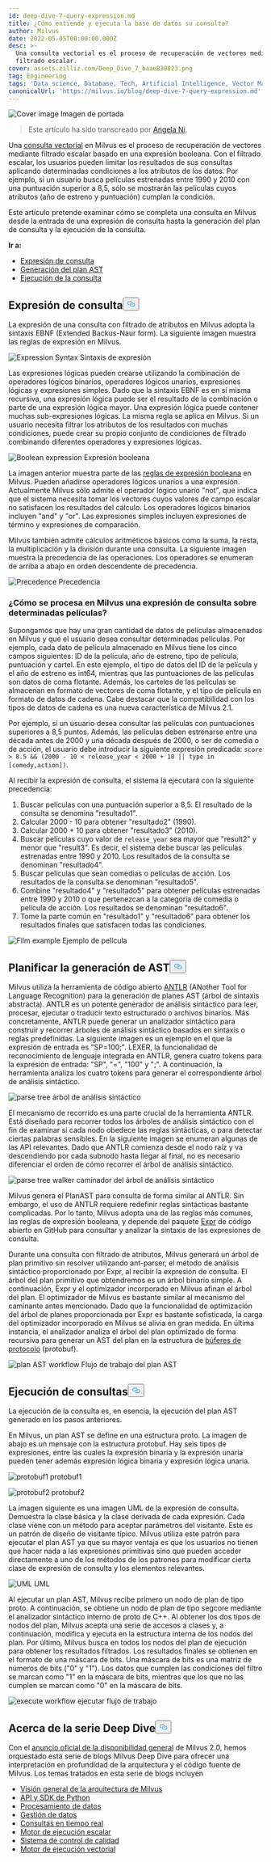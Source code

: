 ```yaml
---
id: deep-dive-7-query-expression.md
title: ¿Cómo entiende y ejecuta la base de datos su consulta?
author: Milvus
date: 2022-05-05T00:00:00.000Z
desc: >-
  Una consulta vectorial es el proceso de recuperación de vectores mediante
  filtrado escalar.
cover: assets.zilliz.com/Deep_Dive_7_baae830823.png
tag: Engineering
tags: 'Data science, Database, Tech, Artificial Intelligence, Vector Management'
canonicalUrl: 'https://milvus.io/blog/deep-dive-7-query-expression.md'
---
```

<p>
  
   <span class="img-wrapper"> <img translate="no" src="https://assets.zilliz.com/Deep_Dive_7_baae830823.png" alt="Cover image" class="doc-image" id="cover-image" />
   </span> <span class="img-wrapper"> <span>Imagen de portada</span> </span></p>
<blockquote>
<p>Este artículo ha sido transcreado por <a href="https://www.linkedin.com/in/yiyun-n-2aa713163/">Angela Ni</a>.</p>
</blockquote>
<p>Una <a href="https://milvus.io/docs/v2.0.x/query.md">consulta vectorial</a> en Milvus es el proceso de recuperación de vectores mediante filtrado escalar basado en una expresión booleana. Con el filtrado escalar, los usuarios pueden limitar los resultados de sus consultas aplicando determinadas condiciones a los atributos de los datos. Por ejemplo, si un usuario busca películas estrenadas entre 1990 y 2010 con una puntuación superior a 8,5, sólo se mostrarán las películas cuyos atributos (año de estreno y puntuación) cumplan la condición.</p>
<p>Este artículo pretende examinar cómo se completa una consulta en Milvus desde la entrada de una expresión de consulta hasta la generación del plan de consulta y la ejecución de la consulta.</p>
<p><strong>Ir a:</strong></p>
<ul>
<li><a href="#Query-expression">Expresión de consulta</a></li>
<li><a href="#Plan-AST-generation">Generación del plan AST</a></li>
<li><a href="#Query-execution">Ejecución de la consulta</a></li>
</ul>
<h2 id="Query-expression" class="common-anchor-header">Expresión de consulta<button data-href="#Query-expression" class="anchor-icon" translate="no">
      <svg translate="no"
        aria-hidden="true"
        focusable="false"
        height="20"
        version="1.1"
        viewBox="0 0 16 16"
        width="16"
      >
        <path
          fill="#0092E4"
          fill-rule="evenodd"
          d="M4 9h1v1H4c-1.5 0-3-1.69-3-3.5S2.55 3 4 3h4c1.45 0 3 1.69 3 3.5 0 1.41-.91 2.72-2 3.25V8.59c.58-.45 1-1.27 1-2.09C10 5.22 8.98 4 8 4H4c-.98 0-2 1.22-2 2.5S3 9 4 9zm9-3h-1v1h1c1 0 2 1.22 2 2.5S13.98 12 13 12H9c-.98 0-2-1.22-2-2.5 0-.83.42-1.64 1-2.09V6.25c-1.09.53-2 1.84-2 3.25C6 11.31 7.55 13 9 13h4c1.45 0 3-1.69 3-3.5S14.5 6 13 6z"
        ></path>
      </svg>
    </button></h2><p>La expresión de una consulta con filtrado de atributos en Milvus adopta la sintaxis EBNF (Extended Backus-Naur form). La siguiente imagen muestra las reglas de expresión en Milvus.</p>
<p>
  
   <span class="img-wrapper"> <img translate="no" src="https://assets.zilliz.com/Expression_Syntax_966493a5be.png" alt="Expression Syntax" class="doc-image" id="expression-syntax" />
   </span> <span class="img-wrapper"> <span>Sintaxis de expresión</span> </span></p>
<p>Las expresiones lógicas pueden crearse utilizando la combinación de operadores lógicos binarios, operadores lógicos unarios, expresiones lógicas y expresiones simples. Dado que la sintaxis EBNF es en sí misma recursiva, una expresión lógica puede ser el resultado de la combinación o parte de una expresión lógica mayor. Una expresión lógica puede contener muchas sub-expresiones lógicas. La misma regla se aplica en Milvus. Si un usuario necesita filtrar los atributos de los resultados con muchas condiciones, puede crear su propio conjunto de condiciones de filtrado combinando diferentes operadores y expresiones lógicas.</p>
<p>
  
   <span class="img-wrapper"> <img translate="no" src="https://assets.zilliz.com/Boolean_expression_1_dce12f8483.png" alt="Boolean expression" class="doc-image" id="boolean-expression" />
   </span> <span class="img-wrapper"> <span>Expresión booleana</span> </span></p>
<p>La imagen anterior muestra parte de las <a href="https://milvus.io/docs/v2.0.x/boolean.md">reglas de expresión booleana</a> en Milvus. Pueden añadirse operadores lógicos unarios a una expresión. Actualmente Milvus sólo admite el operador lógico unario &quot;not&quot;, que indica que el sistema necesita tomar los vectores cuyos valores de campo escalar no satisfacen los resultados del cálculo. Los operadores lógicos binarios incluyen &quot;and&quot; y &quot;or&quot;. Las expresiones simples incluyen expresiones de término y expresiones de comparación.</p>
<p>Milvus también admite cálculos aritméticos básicos como la suma, la resta, la multiplicación y la división durante una consulta. La siguiente imagen muestra la precedencia de las operaciones. Los operadores se enumeran de arriba a abajo en orden descendente de precedencia.</p>
<p>
  
   <span class="img-wrapper"> <img translate="no" src="https://assets.zilliz.com/Precedence_b8cfbdf17b.png" alt="Precedence" class="doc-image" id="precedence" />
   </span> <span class="img-wrapper"> <span>Precedencia</span> </span></p>
<h3 id="How-a-query-expression-on-certain-films-is-processed-in-Milvus" class="common-anchor-header">¿Cómo se procesa en Milvus una expresión de consulta sobre determinadas películas?</h3><p>Supongamos que hay una gran cantidad de datos de películas almacenados en Milvus y que el usuario desea consultar determinadas películas. Por ejemplo, cada dato de película almacenado en Milvus tiene los cinco campos siguientes: ID de la película, año de estreno, tipo de película, puntuación y cartel. En este ejemplo, el tipo de datos del ID de la película y el año de estreno es int64, mientras que las puntuaciones de las películas son datos de coma flotante. Además, los carteles de las películas se almacenan en formato de vectores de coma flotante, y el tipo de película en formato de datos de cadena. Cabe destacar que la compatibilidad con los tipos de datos de cadena es una nueva característica de Milvus 2.1.</p>
<p>Por ejemplo, si un usuario desea consultar las películas con puntuaciones superiores a 8,5 puntos. Además, las películas deben estrenarse entre una década antes de 2000 y una década después de 2000, o ser de comedia o de acción, el usuario debe introducir la siguiente expresión predicada: <code translate="no">score &gt; 8.5 &amp;&amp; (2000 - 10 &lt; release_year &lt; 2000 + 10 || type in [comedy,action])</code>.</p>
<p>Al recibir la expresión de consulta, el sistema la ejecutará con la siguiente precedencia:</p>
<ol>
<li>Buscar películas con una puntuación superior a 8,5. El resultado de la consulta se denomina &quot;resultado1&quot;.</li>
<li>Calcular 2000 - 10 para obtener "resultado2" (1990).</li>
<li>Calcular 2000 + 10 para obtener "resultado3" (2010).</li>
<li>Buscar películas cuyo valor de <code translate="no">release_year</code> sea mayor que &quot;result2&quot; y menor que &quot;result3&quot;. Es decir, el sistema debe buscar las películas estrenadas entre 1990 y 2010. Los resultados de la consulta se denominan &quot;resultado4&quot;.</li>
<li>Buscar películas que sean comedias o películas de acción. Los resultados de la consulta se denominan &quot;resultado5&quot;.</li>
<li>Combine "resultado4" y "resultado5" para obtener películas estrenadas entre 1990 y 2010 o que pertenezcan a la categoría de comedia o película de acción. Los resultados se denominan &quot;resultado6&quot;.</li>
<li>Tome la parte común en "resultado1" y "resultado6" para obtener los resultados finales que satisfacen todas las condiciones.</li>
</ol>
<p>
  
   <span class="img-wrapper"> <img translate="no" src="https://assets.zilliz.com/Frame_1_16_00972a6e5d.png" alt="Film example" class="doc-image" id="film-example" />
   </span> <span class="img-wrapper"> <span>Ejemplo de película</span> </span></p>
<h2 id="Plan-AST-generation" class="common-anchor-header">Planificar la generación de AST<button data-href="#Plan-AST-generation" class="anchor-icon" translate="no">
      <svg translate="no"
        aria-hidden="true"
        focusable="false"
        height="20"
        version="1.1"
        viewBox="0 0 16 16"
        width="16"
      >
        <path
          fill="#0092E4"
          fill-rule="evenodd"
          d="M4 9h1v1H4c-1.5 0-3-1.69-3-3.5S2.55 3 4 3h4c1.45 0 3 1.69 3 3.5 0 1.41-.91 2.72-2 3.25V8.59c.58-.45 1-1.27 1-2.09C10 5.22 8.98 4 8 4H4c-.98 0-2 1.22-2 2.5S3 9 4 9zm9-3h-1v1h1c1 0 2 1.22 2 2.5S13.98 12 13 12H9c-.98 0-2-1.22-2-2.5 0-.83.42-1.64 1-2.09V6.25c-1.09.53-2 1.84-2 3.25C6 11.31 7.55 13 9 13h4c1.45 0 3-1.69 3-3.5S14.5 6 13 6z"
        ></path>
      </svg>
    </button></h2><p>Milvus utiliza la herramienta de código abierto <a href="https://www.antlr.org/">ANTLR</a> (ANother Tool for Language Recognition) para la generación de planes AST (árbol de sintaxis abstracta). ANTLR es un potente generador de análisis sintáctico para leer, procesar, ejecutar o traducir texto estructurado o archivos binarios. Más concretamente, ANTLR puede generar un analizador sintáctico para construir y recorrer árboles de análisis sintáctico basados en sintaxis o reglas predefinidas. La siguiente imagen es un ejemplo en el que la expresión de entrada es &quot;SP=100;&quot;. LEXER, la funcionalidad de reconocimiento de lenguaje integrada en ANTLR, genera cuatro tokens para la expresión de entrada: &quot;SP&quot;, &quot;=&quot;, &quot;100&quot; y &quot;;&quot;. A continuación, la herramienta analiza los cuatro tokens para generar el correspondiente árbol de análisis sintáctico.</p>
<p>
  
   <span class="img-wrapper"> <img translate="no" src="https://assets.zilliz.com/parse_tree_b2c3fb0b36.png" alt="parse tree" class="doc-image" id="parse-tree" />
   </span> <span class="img-wrapper"> <span>árbol de análisis sintáctico</span> </span></p>
<p>El mecanismo de recorrido es una parte crucial de la herramienta ANTLR. Está diseñado para recorrer todos los árboles de análisis sintáctico con el fin de examinar si cada nodo obedece las reglas sintácticas, o para detectar ciertas palabras sensibles. En la siguiente imagen se enumeran algunas de las API relevantes. Dado que ANTLR comienza desde el nodo raíz y va descendiendo por cada subnodo hasta llegar al final, no es necesario diferenciar el orden de cómo recorrer el árbol de análisis sintáctico.</p>
<p>
  
   <span class="img-wrapper"> <img translate="no" src="https://assets.zilliz.com/parse_tree_walker_9a27942502.png" alt="parse tree walker" class="doc-image" id="parse-tree-walker" />
   </span> <span class="img-wrapper"> <span>caminador del árbol de análisis sintáctico</span> </span></p>
<p>Milvus genera el PlanAST para consulta de forma similar al ANTLR. Sin embargo, el uso de ANTLR requiere redefinir reglas sintácticas bastante complicadas. Por lo tanto, Milvus adopta una de las reglas más comunes, las reglas de expresión booleana, y depende del paquete <a href="https://github.com/antonmedv/expr">Expr</a> de código abierto en GitHub para consultar y analizar la sintaxis de las expresiones de consulta.</p>
<p>Durante una consulta con filtrado de atributos, Milvus generará un árbol de plan primitivo sin resolver utilizando ant-parser, el método de análisis sintáctico proporcionado por Expr, al recibir la expresión de consulta. El árbol del plan primitivo que obtendremos es un árbol binario simple. A continuación, Expr y el optimizador incorporado en Milvus afinan el árbol del plan. El optimizador de Milvus es bastante similar al mecanismo del caminante antes mencionado. Dado que la funcionalidad de optimización del árbol de planes proporcionada por Expr es bastante sofisticada, la carga del optimizador incorporado en Milvus se alivia en gran medida. En última instancia, el analizador analiza el árbol del plan optimizado de forma recursiva para generar un AST del plan en la estructura de <a href="https://developers.google.com/protocol-buffers">búferes de protocolo</a> (protobuf).</p>
<p>
  
   <span class="img-wrapper"> <img translate="no" src="https://assets.zilliz.com/plan_AST_workflow_3e50b7a0d4.png" alt="plan AST workflow" class="doc-image" id="plan-ast-workflow" />
   </span> <span class="img-wrapper"> <span>Flujo de trabajo del plan AST</span> </span></p>
<h2 id="Query-execution" class="common-anchor-header">Ejecución de consultas<button data-href="#Query-execution" class="anchor-icon" translate="no">
      <svg translate="no"
        aria-hidden="true"
        focusable="false"
        height="20"
        version="1.1"
        viewBox="0 0 16 16"
        width="16"
      >
        <path
          fill="#0092E4"
          fill-rule="evenodd"
          d="M4 9h1v1H4c-1.5 0-3-1.69-3-3.5S2.55 3 4 3h4c1.45 0 3 1.69 3 3.5 0 1.41-.91 2.72-2 3.25V8.59c.58-.45 1-1.27 1-2.09C10 5.22 8.98 4 8 4H4c-.98 0-2 1.22-2 2.5S3 9 4 9zm9-3h-1v1h1c1 0 2 1.22 2 2.5S13.98 12 13 12H9c-.98 0-2-1.22-2-2.5 0-.83.42-1.64 1-2.09V6.25c-1.09.53-2 1.84-2 3.25C6 11.31 7.55 13 9 13h4c1.45 0 3-1.69 3-3.5S14.5 6 13 6z"
        ></path>
      </svg>
    </button></h2><p>La ejecución de la consulta es, en esencia, la ejecución del plan AST generado en los pasos anteriores.</p>
<p>En Milvus, un plan AST se define en una estructura proto. La imagen de abajo es un mensaje con la estructura protobuf. Hay seis tipos de expresiones, entre las cuales la expresión binaria y la expresión unaria pueden tener además expresión lógica binaria y expresión lógica unaria.</p>
<p>
  
   <span class="img-wrapper"> <img translate="no" src="https://assets.zilliz.com/Protobuf1_232132dcf2.png" alt="protobuf1" class="doc-image" id="protobuf1" />
   </span> <span class="img-wrapper"> <span>protobuf1</span> </span></p>
<p>
  
   <span class="img-wrapper"> <img translate="no" src="https://assets.zilliz.com/protobuf2_193f92f033.png" alt="protobuf2" class="doc-image" id="protobuf2" />
   </span> <span class="img-wrapper"> <span>protobuf2</span> </span></p>
<p>La imagen siguiente es una imagen UML de la expresión de consulta. Demuestra la clase básica y la clase derivada de cada expresión. Cada clase viene con un método para aceptar parámetros del visitante. Este es un patrón de diseño de visitante típico. Milvus utiliza este patrón para ejecutar el plan AST ya que su mayor ventaja es que los usuarios no tienen que hacer nada a las expresiones primitivas sino que pueden acceder directamente a uno de los métodos de los patrones para modificar cierta clase de expresión de consulta y los elementos relevantes.</p>
<p>
  
   <span class="img-wrapper"> <img translate="no" src="https://assets.zilliz.com/UML_1238bc30e1.png" alt="UML" class="doc-image" id="uml" />
   </span> <span class="img-wrapper"> <span>UML</span> </span></p>
<p>Al ejecutar un plan AST, Milvus recibe primero un nodo de plan de tipo proto. A continuación, se obtiene un nodo de plan de tipo segcore mediante el analizador sintáctico interno de proto de C++. Al obtener los dos tipos de nodos del plan, Milvus acepta una serie de accesos a clases y, a continuación, modifica y ejecuta en la estructura interna de los nodos del plan. Por último, Milvus busca en todos los nodos del plan de ejecución para obtener los resultados filtrados. Los resultados finales se obtienen en el formato de una máscara de bits. Una máscara de bits es una matriz de números de bits ("0" y "1"). Los datos que cumplen las condiciones del filtro se marcan como "1" en la máscara de bits, mientras que los que no las cumplen se marcan como "0" en la máscara de bits.</p>
<p>
  
   <span class="img-wrapper"> <img translate="no" src="https://assets.zilliz.com/execute_workflow_d89f1ee925.png" alt="execute workflow" class="doc-image" id="execute-workflow" />
   </span> <span class="img-wrapper"> <span>ejecutar flujo de trabajo</span> </span></p>
<h2 id="About-the-Deep-Dive-Series" class="common-anchor-header">Acerca de la serie Deep Dive<button data-href="#About-the-Deep-Dive-Series" class="anchor-icon" translate="no">
      <svg translate="no"
        aria-hidden="true"
        focusable="false"
        height="20"
        version="1.1"
        viewBox="0 0 16 16"
        width="16"
      >
        <path
          fill="#0092E4"
          fill-rule="evenodd"
          d="M4 9h1v1H4c-1.5 0-3-1.69-3-3.5S2.55 3 4 3h4c1.45 0 3 1.69 3 3.5 0 1.41-.91 2.72-2 3.25V8.59c.58-.45 1-1.27 1-2.09C10 5.22 8.98 4 8 4H4c-.98 0-2 1.22-2 2.5S3 9 4 9zm9-3h-1v1h1c1 0 2 1.22 2 2.5S13.98 12 13 12H9c-.98 0-2-1.22-2-2.5 0-.83.42-1.64 1-2.09V6.25c-1.09.53-2 1.84-2 3.25C6 11.31 7.55 13 9 13h4c1.45 0 3-1.69 3-3.5S14.5 6 13 6z"
        ></path>
      </svg>
    </button></h2><p>Con el <a href="https://milvus.io/blog/2022-1-25-annoucing-general-availability-of-milvus-2-0.md">anuncio oficial de la disponibilidad general</a> de Milvus 2.0, hemos orquestado esta serie de blogs Milvus Deep Dive para ofrecer una interpretación en profundidad de la arquitectura y el código fuente de Milvus. Los temas tratados en esta serie de blogs incluyen</p>
<ul>
<li><a href="https://milvus.io/blog/deep-dive-1-milvus-architecture-overview.md">Visión general de la arquitectura de Milvus</a></li>
<li><a href="https://milvus.io/blog/deep-dive-2-milvus-sdk-and-api.md">API y SDK de Python</a></li>
<li><a href="https://milvus.io/blog/deep-dive-3-data-processing.md">Procesamiento de datos</a></li>
<li><a href="https://milvus.io/blog/deep-dive-4-data-insertion-and-data-persistence.md">Gestión de datos</a></li>
<li><a href="https://milvus.io/blog/deep-dive-5-real-time-query.md">Consultas en tiempo real</a></li>
<li><a href="https://milvus.io/blog/deep-dive-7-query-expression.md">Motor de ejecución escalar</a></li>
<li><a href="https://milvus.io/blog/deep-dive-6-oss-qa.md">Sistema de control de calidad</a></li>
<li><a href="https://milvus.io/blog/deep-dive-8-knowhere.md">Motor de ejecución vectorial</a></li>
</ul>
